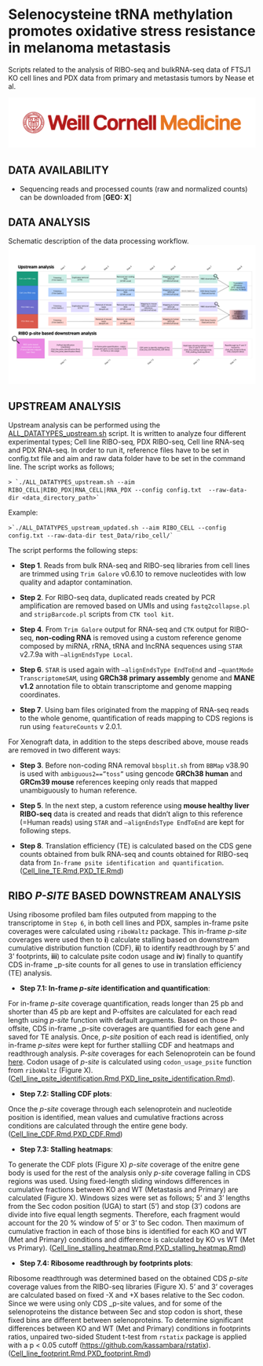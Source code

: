 
# Selenocysteine tRNA methylation promotes oxidative stress resistance in melanoma metastasis
Scripts related to the analysis of RIBO-seq and bulkRNA-seq data of FTSJ1 KO cell lines and PDX data from primary and metastasis tumors by Nease et al.


![](WCM_MB_LOGO_HZSS1L_CLR_RGB_new.png)

## DATA AVAILABILITY

* Sequencing reads and processed counts (raw and normalized counts) can be downloaded from [**GEO: X**]

## DATA ANALYSIS
Schematic description of the data processing workflow. 
![](RIBO-seq_diagram.png)


## UPSTREAM ANALYSIS
Upstream analysis can be performed using the [ALL_DATATYPES_upstream.sh](https://github.com/abcwcm/piskounova_ribo/blob/main/analysis_scripts/upstream_analysis/ALL_DATATYPES_upstream_updated.sh) script. It is written to analyze four different experimental types; Cell line RIBO-seq, PDX RIBO-seq, Cell line RNA-seq and PDX RNA-seq. In order to run it, reference files have to be set in config.txt file and aim and raw data folder have to be set in the command line. The script works as follows;

    > `./ALL_DATATYPES_upstream.sh --aim RIBO_CELL|RIBO_PDX|RNA_CELL|RNA_PDX --config config.txt  --raw-data-dir <data_directory_path>`

Example:


    >`./ALL_DATATYPES_upstream_updated.sh --aim RIBO_CELL --config config.txt --raw-data-dir test_Data/ribo_cell/`

The script performs the following steps:

- **Step 1**. Reads from bulk RNA-seq and RIBO-seq libraries from cell lines are trimmed using `Trim Galore` v0.6.10 to remove nucleotides with low quality and adaptor contamination.

- **Step 2**. For RIBO-seq data, duplicated reads created by PCR amplification are removed based on UMIs and using `fastq2collapse.pl` and `stripBarcode.pl` scripts from `CTK tool kit`.

- **Step 4**. From `Trim Galore` output for RNA-seq and `CTK` output for RIBO-seq, **non-coding RNA** is removed using a custom reference genome composed by miRNA, rRNA, tRNA and lncRNA sequences using `STAR` v2.7.9a with `–alignEndsType Local`.

- **Step 6**. `STAR` is used again with `–alignEndsType EndToEnd` and `–quantMode TranscriptomeSAM`, using **GRCh38 primary assembly** genome and **MANE v1.2** annotation file to obtain transcriptome and genome mapping coordinates. 

- **Step 7**. Using bam files originated from the mapping of RNA-seq reads to the whole genome, quantification of reads mapping to CDS regions is run using `featureCounts` v 2.0.1.

For Xenograft data, in addition to the steps described above, mouse reads are removed in two different ways:

- **Step 3**. Before non-coding RNA removal `bbsplit.sh` from `BBMap` v38.90 is used with `ambiguous2==”toss”` using gencode **GRCh38 human** and **GRCm39 mouse** references keeping only reads that mapped unambiguously to human reference. 

- **Step 5**. In the next step, a custom reference using **mouse healthy liver RIBO-seq** data is created and reads that didn’t align to this reference (=Human reads) using `STAR` and `–alignEndsType EndToEnd` are kept for following steps. 

- **Step 8**. Translation efficiency (TE) is calculated based on the CDS gene counts obtained from bulk RNA-seq and counts obtained for RIBO-seq data from `In-frame psite identification and quantification`.([Cell_line_TE.Rmd](https://github.com/abcwcm/piskounova_ribo/blob/main/analysis_scripts/downstream_analysis/Cell_lines/Script5_cell_lines_Translation_Efficiency.Rmd),[PXD_TE.Rmd](https://github.com/abcwcm/piskounova_ribo/blob/main/analysis_scripts/downstream_analysis/Xenograft/Script5_PDX_Translation_Efficiency.Rmd))





## RIBO *P-SITE* BASED DOWNSTREAM ANALYSIS

Using ribosome profiled bam files outputed from mapping to the transcriptome in `Step 6`, in both cell lines and PDX, samples in-frame psite coverages were calculated using `riboWaltz` package. This in-frame *p-site* coverages were used then to **i**) calculate stalling based on downstream cumulative distribution function (CDF), **ii**) to identify readthrough by 5’ and 3’ footprints,  **iii**) to calculate psite codon usage and **iv**) finally to quantify CDS in-frame _p-site counts for all genes to use in translation efficiency (TE) analysis. 


- **Step 7.1: In-frame *p-site* identification and quantification**:

For in-frame *p-site* coverage quantification, reads longer than 25 pb and shorter than 45 pb are kept and P-offsites are calculated for each read length using *p-site* function with default arguments. Based on those P-offsite, CDS in-frame _p-site coverages are quantified for each gene and saved for TE analysis. Once, *p-site* position of each read is identified, only in-frame *p-sites* were kept for further stalliing CDF and heatmaps and readthrough analysis. *P-site* coverages for each Selenoprotein can be found [here](https://github.com/abcwcm/piskounova_ribo/tree/main/selenoproteins_psite_counts). Codon usage of *p-site* is calculated using `codon_usage_psite` function from `riboWaltz` (Figure X). ([Cell_line_psite_identification.Rmd](https://github.com/abcwcm/piskounova_ribo/blob/main/analysis_scripts/downstream_analysis/Cell_lines/Script1_cell_lines_inframe_psite_idenitification.Rmd),[PXD_line_psite_identification.Rmd](https://github.com/abcwcm/piskounova_ribo/blob/main/analysis_scripts/downstream_analysis/Xenograft/Script1_PDX_inframe_psite_identification.Rmd)).



- **Step 7.2: Stalling CDF plots**:

Once the *p-site* coverage through each selenoprotein and nucleotide position is identified, mean values and cumulative fractions across conditions are calculated through the entire gene body. ([Cell_line_CDF.Rmd](https://github.com/abcwcm/piskounova_ribo/blob/main/analysis_scripts/downstream_analysis/Cell_lines/Script2_cell_lines_CDF_plots.Rmd),[PXD_CDF.Rmd](https://github.com/abcwcm/piskounova_ribo/blob/main/analysis_scripts/downstream_analysis/Xenograft/Script2_PDX_CDF_plots.Rmd))

- **Step 7.3: Stalling heatmaps**:

To generate the CDF plots (Figure X) *p-site* coverage of the enitre gene body is used for the rest of the analysis only *p-site* coverage falling in CDS regions was used. Using fixed-length sliding windows differences in cumulative fractions between KO and WT (Metastasis and Primary) are calculated (Figure X). Windows sizes were set as follows; 5’ and 3’ lengths from the Sec codon position (UGA) to start (5’) and stop (3’) codons are divide into five equal length segments. Therefore, each fragment would account for the 20 % window of 5’ or 3’ to Sec codon. Then maximum of cumulative fraction in each of those bins is identified for each KO and WT (Met and Primary) conditions and difference is calculated by KO vs WT (Met vs Primary).  ([Cell_line_stalling_heatmap.Rmd](https://github.com/abcwcm/piskounova_ribo/blob/main/analysis_scripts/downstream_analysis/Cell_lines/Script3_cell_lines_stalling_Heatmap_bins.Rmd),[PXD_stalling_heatmap.Rmd](https://github.com/abcwcm/piskounova_ribo/blob/main/analysis_scripts/downstream_analysis/Xenograft/Script3_PDX_stalling_Heatmap_bins.Rmd))


- **Step 7.4: Ribosome readthrough by footprints plots**:

Ribosome readthrough was determined based on the obtained CDS *p-site* coverage values from the RIBO-seq libraries (Figure X). 5’ and 3’ coverages are calculated based on fixed -X and +X bases relative to the Sec codon. Since we were using only CDS _p-site values, and for some of the selenoproteins the distance between Sec and stop codon is short, these fixed bins are different between selenoproteins. To determine significant differences between KO and WT (Met and Primary) conditions in footprints ratios, unpaired two-sided Student t-test from `rstatix` package is applied with a p < 0.05 cutoff (https://github.com/kassambara/rstatix). 
([Cell_line_footprint.Rmd](https://github.com/abcwcm/piskounova_ribo/blob/main/analysis_scripts/downstream_analysis/Cell_lines/Script4_cell_lines_readthrough_footprints.Rmd),[PXD_footprint.Rmd](https://github.com/abcwcm/piskounova_ribo/blob/main/analysis_scripts/downstream_analysis/Xenograft/Script4_PDX_readthrough_footprints.Rmd))

